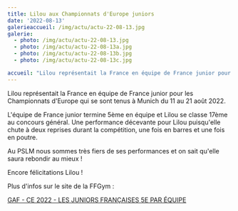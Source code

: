 ```yaml
---
title: Lilou aux Championnats d'Europe juniors
date: '2022-08-13'
galerieaccueil: /img/actu/actu-22-08-13.jpg
galerie:
  - photo: /img/actu/actu-22-08-13.jpg
  - photo: /img/actu/actu-22-08-13a.jpg
  - photo: /img/actu/actu-22-08-13b.jpg
  - photo: /img/actu/actu-22-08-13c.jpg

accueil: "Lilou représentait la France en équipe de France junior pour les Championnats d'Europe"
---
```

Lilou représentait la France en équipe de France junior pour les Championnats d'Europe qui se sont tenus à Munich du 11 au 21 août 2022.

L'équipe de France junior termine 5ème en équipe et Lilou se classe 17ème au concours général.
Une performance décevante pour Lilou puisqu'elle chute à deux reprises durant la compétition, une fois en barres et une fois en poutre.

Au PSLM nous sommes très fiers de ses performances et on sait qu'elle saura rebondir au mieux !

Encore félicitations Lilou !

Plus d'infos sur le site de la FFGym :

[GAF - CE 2022 - LES JUNIORS FRANÇAISES 5E PAR ÉQUIPE](https://www.ffgym.fr/Actualite/2022_-_08_-_g_a_f_-_c_e_2022_-_jour_2?fbclid=IwAR0SsluaaZ-mUEBsHjfSPXpbny-xV89CxOmJw3n0DReKg-_4BWrUK5IhAPA)

